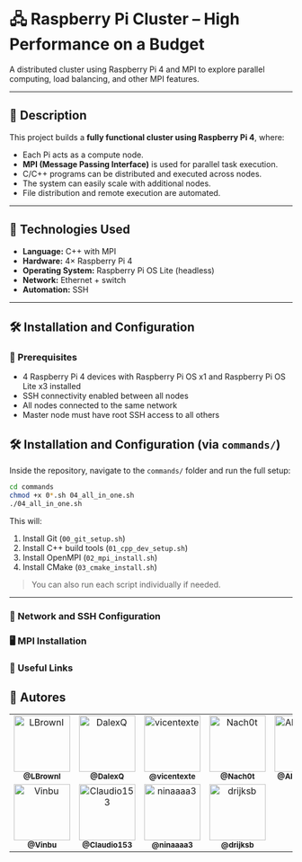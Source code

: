 # 🖧 Raspberry Pi Cluster – High Performance on a Budget

A distributed cluster using Raspberry Pi 4 and MPI to explore parallel computing, load balancing, and other MPI features.

---

## 📝 Description

This project builds a **fully functional cluster using Raspberry Pi 4**, where:

- Each Pi acts as a compute node.
- **MPI (Message Passing Interface)** is used for parallel task execution.
- C/C++ programs can be distributed and executed across nodes.
- The system can easily scale with additional nodes.
- File distribution and remote execution are automated.

---

## 🚀 Technologies Used

- **Language:** C++ with MPI  
- **Hardware:** 4× Raspberry Pi 4  
- **Operating System:** Raspberry Pi OS Lite (headless)  
- **Network:** Ethernet + switch  
- **Automation:** SSH

---

## 🛠️ Installation and Configuration

### 🔧 Prerequisites

- 4 Raspberry Pi 4 devices with Raspberry Pi OS x1 and Raspberry Pi OS Lite x3 installed  
- SSH connectivity enabled between all nodes  
- All nodes connected to the same network
- Master node must have root SSH access to all others

## 🛠️ Installation and Configuration (via `commands/`)

Inside the repository, navigate to the `commands/` folder and run the full setup:

```bash
cd commands
chmod +x 0*.sh 04_all_in_one.sh
./04_all_in_one.sh
```

This will:

1. Install Git (`00_git_setup.sh`)
2. Install C++ build tools (`01_cpp_dev_setup.sh`)
3. Install OpenMPI (`02_mpi_install.sh`)
4. Install CMake (`03_cmake_install.sh`)

> You can also run each script individually if needed.

---

### 🧰 Network and SSH Configuration

### 🖥️ MPI Installation

### 🔗 Useful Links

## 👥 Autores

<table>
  <tr>
    <td align="center">
      <a href="https://github.com/LBrownI">
        <img src="https://github.com/LBrownI.png" width="100px;" alt="LBrownI"/><br />
        <sub><b>@LBrownI</b></sub>
      </a>
    </td>
    <td align="center">
      <a href="https://github.com/DalexQ">
        <img src="https://github.com/DalexQ.png" width="100px;" alt="DalexQ"/><br />
        <sub><b>@DalexQ</b></sub>
      </a>
    </td>
    <td align="center">
      <a href="https://github.com/vicentexte">
        <img src="https://github.com/vicentexte.png" width="100px;" alt="vicentexte"/><br />
        <sub><b>@vicentexte</b></sub>
      </a>
    </td>
    <td align="center">
      <a href="https://github.com/Nach0t">
        <img src="https://github.com/Nach0t.png" width="100px;" alt="Nach0t"/><br />
        <sub><b>@Nach0t</b></sub>
      </a>
    </td>
    <td align="center">
      <a href="https://github.com/AlanSilvaaa">
        <img src="https://github.com/AlanSilvaaa.png" width="100px;" alt="AlanSilvaaa"/><br />
        <sub><b>@AlanSilvaaa</b></sub>
      </a>
    </td>
  </tr>
  <tr>
    <td align="center">
      <a href="https://github.com/Vinbu">
        <img src="https://github.com/Vinbu.png" width="100px;" alt="Vinbu"/><br />
        <sub><b>@Vinbu</b></sub>
      </a>
    </td>
    <td align="center">
      <a href="https://github.com/Claudio153">
        <img src="https://github.com/Claudio153.png" width="100px;" alt="Claudio153"/><br />
        <sub><b>@Claudio153</b></sub>
      </a>
    </td>
    <td align="center">
      <a href="https://github.com/ninaaaa3">
        <img src="https://github.com/ninaaaa3.png" width="100px;" alt="ninaaaa3"/><br />
        <sub><b>@ninaaaa3</b></sub>
      </a>
    </td>
    <td align="center">
      <a href="https://github.com/drijksb">
        <img src="https://github.com/drijksb.png" width="100px;" alt="drijksb"/><br />
        <sub><b>@drijksb</b></sub>
      </a>
    </td>
  </tr>
</table>
